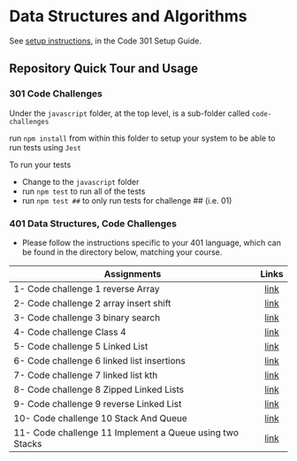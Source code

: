 # Data Structures and Algorithms

See [setup instructions](https://codefellows.github.io/setup-guide/code-301/2-code-challenges), in the Code 301 Setup Guide.

## Repository Quick Tour and Usage

### 301 Code Challenges

Under the `javascript` folder, at the top level, is a sub-folder called `code-challenges`

 run `npm install` from within this folder to setup your system to be able to run tests using `Jest`

To run your tests

- Change to the `javascript` folder
- run `npm test` to run all of the tests
- run `npm test ##` to only run tests for challenge ## (i.e. 01)

### 401 Data Structures, Code Challenges

- Please follow the instructions specific to your 401 language, which can be found in the directory below, matching your course.


| Assignments                       | Links                                                               |
| ---                               |:---------------------------------------------------------------------------------------:|
|1- Code challenge 1 reverse Array   |   [link](https://github.com/AnasNemrawi/data-structures-and-algorithms/blob/main/javascript/code-challenges/Challenge1-array-reverse/readme.md)  |
|2- Code challenge 2 array insert shift   |   [link](https://github.com/AnasNemrawi/data-structures-and-algorithms/blob/main/javascript/code-challenges/challenge2-array-insert-shift/readme.md)  |
|3- Code challenge 3  binary search   |   [link](https://github.com/AnasNemrawi/data-structures-and-algorithms/blob/main/javascript/code-challenges/Challenge3-array-binary-search/readme.md)  |
|4- Code challenge Class 4  |   [link](https://github.com/AnasNemrawi/data-structures-and-algorithms/blob/main/javascript/code-challenges/Code%20Challenge%3A%20Class%2004/readme.md)   |
|5-  Code challenge 5 Linked List   |   [link](https://github.com/AnasNemrawi/data-structures-and-algorithms/tree/main/javascript/code-challenges/Challenge3-linked-list)  |
|6- Code challenge 6 linked list insertions  |   [link](https://github.com/AnasNemrawi/data-structures-and-algorithms/blob/main/javascript/code-challenges/Challenge6-linked-list-insertions)   |
|7- Code challenge 7 linked list kth  |   [link](https://github.com/AnasNemrawi/data-structures-and-algorithms/blob/main/javascript/code-challenges/Challenge7linked-list-kth)   |
|8- Code challenge 8 Zipped Linked Lists  |   [link](https://github.com/AnasNemrawi/data-structures-and-algorithms/blob/main/javascript/code-challenges/challenge8-linked-list-zip/readme.md)   |
|9- Code challenge 9 reverse Linked List  |   [link](https://github.com/AnasNemrawi/data-structures-and-algorithms/blob/main/javascript/code-challenges/challenge9-reverseSinglyLinkedList)   |
|10- Code challenge 10 Stack And Queue  |   [link](https://github.com/AnasNemrawi/data-structures-and-algorithms/tree/main/javascript/code-challenges/challenge10-stack-and-queue)   |
|11- Code challenge 11 Implement a Queue using two Stacks  |   [link](https://github.com/AnasNemrawi/data-structures-and-algorithms/tree/main/javascript/code-challenges/challenge11-stack-queue-pseudo)   |








